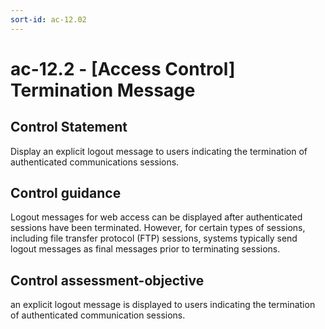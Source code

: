 ```yaml
---
sort-id: ac-12.02
---
```


# ac-12.2 - \[Access Control\] Termination Message

## Control Statement

Display an explicit logout message to users indicating the termination of authenticated communications sessions.

## Control guidance

Logout messages for web access can be displayed after authenticated sessions have been terminated. However, for certain types of sessions, including file transfer protocol (FTP) sessions, systems typically send logout messages as final messages prior to terminating sessions.

## Control assessment-objective

an explicit logout message is displayed to users indicating the termination of authenticated communication sessions.
